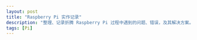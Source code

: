 ```yaml
---
layout: post
title: "Raspberry Pi 实作记录"
description: "整理、记录折腾 Raspberry Pi 过程中遇到的问题、错误，及其解决方案。"
tags: [Pi]
---
```

